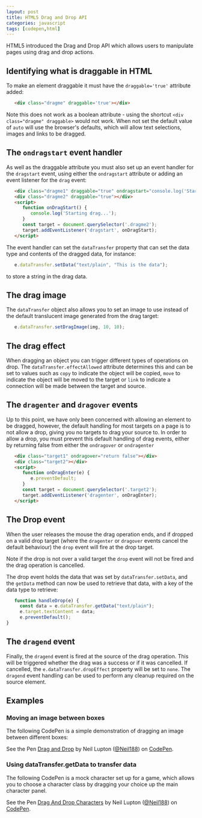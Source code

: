 ```yaml
---
layout: post
title: HTML5 Drag and Drop API
categories: javascript
tags: [codepen,html]
---
```


HTML5 introduced the Drag and Drop API which allows users to manipulate pages using drag and drop actions.

<!--more-->

## Identifying what is draggable in HTML

To make an element draggable it must have the `draggable='true'` attribute added:

```html
   <div class="dragme" draggable='true'></div>
```

Note this does not work as a boolean attribute - using the shortcut `<div class="dragme" draggable>` would not work.  When not set the default value of `auto` will use the browser's defaults, which will allow text selections, images and links to be dragged.

## The `ondragstart` event handler

As well as the draggable attribute you must also set up an event handler for the `dragstart` event, using either the `ondragstart` attribute or adding an event listener for the `drag` event:

```html
   <div class="dragme1" draggable="true" ondragstart="console.log('Starting drag...')"></div>
   <div class="dragme2" draggable="true"></div>
   <script>
      function onDragStart() {
         console.log('Starting drag...');
      }
      const target = document.querySelector('.dragme2');
      target.addEventListener('dragstart', onDragStart);
   </script>
```

The event handler can set the `dataTransfer` property that can set the data type and contents of the dragged data, for instance:

```javascript
   e.dataTransfer.setData("text/plain", "This is the data");
```

to store a string in the drag data.

## The drag image

The `dataTransfer` object also allows you to set an image to use instead of the default translucent image generated from the drag target:

```javascript
   e.dataTransfer.setDragImage(img, 10, 10);
```

## The drag effect

When dragging an object you can trigger different types of operations on drop.  The `dataTransfer.effectAllowed` attribute determines this and can be set to values such as `copy` to indicate the object will be copied, `move` to indicate the object will be moved to the target or `link` to indicate a connection will be made between the target and source.

## The `dragenter` and `dragover` events

Up to this point, we have only been concerned with allowing an element to be dragged, however, the default handling for most targets on a page is to not allow a drop, giving you no targets to drag your source to.  In order to allow a drop, you must prevent this default handling of drag events, either by returning false from either the `ondragover` or `ondragenter`

```html
   <div class="target1" ondragover="return false"></div>
   <div class="target2"></div>
   <script>
      function onDragEnter(e) {
         e.preventDefault;
      }
      const target = document.querySelector('.target2');
      target.addEventListener('dragenter', onDragEnter);
   </script>
```

## The Drop event

When the user releases the mouse the drag operation ends, and if dropped on a valid drop target (where the `dragenter` or `dragover` events cancel the default behaviour) the `drop` event will fire at the drop target.

Note if the drop is not over a valid target the `drop` event will not be fired and the drag operation is cancelled.

The drop event holds the data that was set by `dataTransfer.setData`, and the `getData` method can now be used to retrieve that data, with a key of the data type to retrieve:

```javascript
   function handleDrop(e) {
     const data = e.dataTransfer.getData("text/plain");
     e.target.textContent = data;
     e.preventDefault();
}
```

## The `dragend` event

Finally, the `dragend` event is fired at the source of the drag operation.  This will be triggered whether the drag was a success or if it was cancelled.  If cancelled, the `e.dataTransfer.dropEffect` property will be set to `none`.  The `dragend` event handling can be used to perform any cleanup required on the source element.

## Examples

### Moving an image between boxes

The following CodePen is a simple demonstration of dragging an image between different boxes:

<p data-height="265" data-theme-id="0" data-slug-hash="oyBvEL" data-default-tab="js,result" data-user="Neil188" data-embed-version="2" data-pen-title="Drag and Drop" data-preview="true" class="codepen">See the Pen <a href="https://codepen.io/Neil188/pen/oyBvEL/">Drag and Drop</a> by Neil Lupton (<a href="https://codepen.io/Neil188">@Neil188</a>) on <a href="https://codepen.io">CodePen</a>.</p>
<script async src="https://static.codepen.io/assets/embed/ei.js"></script>

### Using dataTransfer.getData to transfer data

The following CodePen is a mock character set up for a game, which allows you to choose a character class by dragging your choice up the main character panel.

<p data-height="265" data-theme-id="0" data-slug-hash="rKjybr" data-default-tab="css,result" data-user="Neil188" data-embed-version="2" data-pen-title="Drag And Drop Characters" data-preview="true" class="codepen">See the Pen <a href="https://codepen.io/Neil188/pen/rKjybr/">Drag And Drop Characters</a> by Neil Lupton (<a href="https://codepen.io/Neil188">@Neil188</a>) on <a href="https://codepen.io">CodePen</a>.</p>
<script async src="https://static.codepen.io/assets/embed/ei.js"></script>
